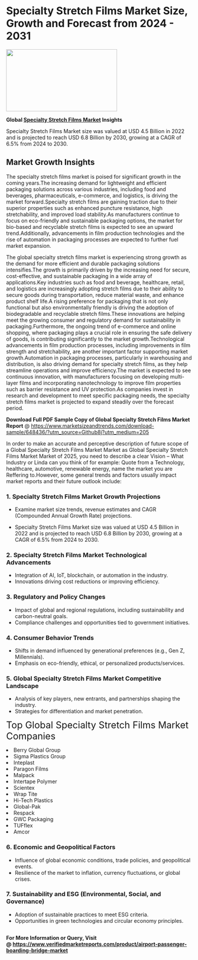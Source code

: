<H1>Specialty Stretch Films Market Size, Growth and Forecast from 2024 - 2031</H1><img class="aligncenter size-medium wp-image-584254" src="https://thirdeyenews.in/wp-content/uploads/2024/09/Global-Market-Research-300x168.jpeg" alt="" width="300" height="168" /><p><strong>Global&nbsp;<a href="https://www.marketsizeandtrends.com/download-sample/648436/?utm_source=Github8j?utm_medium=205">Specialty Stretch Films Market</a> Insights</strong></p><p>Specialty Stretch Films Market size was valued at USD 4.5 Billion in 2022 and is projected to reach USD 6.8 Billion by 2030, growing at a CAGR of 6.5% from 2024 to 2030.</p><p><h2>Market Growth Insights</h2> <p>The specialty stretch films market is poised for significant growth in the coming years.The increasing demand for lightweight and efficient packaging solutions across various industries, including food and beverages, pharmaceuticals, e-commerce, and logistics, is driving the market forward.Specialty stretch films are gaining traction due to their superior properties such as enhanced puncture resistance, high stretchability, and improved load stability.As manufacturers continue to focus on eco-friendly and sustainable packaging options, the market for bio-based and recyclable stretch films is expected to see an upward trend.Additionally, advancements in film production technologies and the rise of automation in packaging processes are expected to further fuel market expansion.</p> <p>The global specialty stretch films market is experiencing strong growth as the demand for more efficient and durable packaging solutions intensifies.The growth is primarily driven by the increasing need for secure, cost-effective, and sustainable packaging in a wide array of applications.Key industries such as food and beverage, healthcare, retail, and logistics are increasingly adopting stretch films due to their ability to secure goods during transportation, reduce material waste, and enhance product shelf life.A rising preference for packaging that is not only functional but also environmentally friendly is driving the adoption of biodegradable and recyclable stretch films.These innovations are helping meet the growing consumer and regulatory demand for sustainability in packaging.Furthermore, the ongoing trend of e-commerce and online shopping, where packaging plays a crucial role in ensuring the safe delivery of goods, is contributing significantly to the market growth.Technological advancements in film production processes, including improvements in film strength and stretchability, are another important factor supporting market growth.Automation in packaging processes, particularly in warehousing and distribution, is also driving demand for specialty stretch films, as they help streamline operations and improve efficiency.The market is expected to see continuous innovation, with manufacturers focusing on developing multi-layer films and incorporating nanotechnology to improve film properties such as barrier resistance and UV protection.As companies invest in research and development to meet specific packaging needs, the specialty stretch films market is projected to expand steadily over the forecast period.<p><span class=""><strong>Download Full PDF Sample Copy of Global Specialty Stretch Films Market Report</strong> @ <a href="https://www.marketsizeandtrends.com/download-sample/648436/?utm_source=Github8j?utm_medium=205" target="_blank">https://www.marketsizeandtrends.com/download-sample/648436/?utm_source=Github8j?utm_medium=205</a></span></p><p>In order to make an accurate and perceptive description of future scope of a Global&nbsp;Specialty Stretch Films Market Market as Global&nbsp;Specialty Stretch Films Market Market of 2025, you need to describe a clear Vision &ndash; What Industry or Linda can you think of for example: Quote from a Technology, healthcare, automotive, renewable energy, name the market you are Reffering to.However, some general trends and factors usually impact market reports and their future outlook include:</p><h3>1.&nbsp;<strong>Specialty Stretch Films Market Growth Projections</strong></h3><ul><li>Examine market size trends, revenue estimates and CAGR (Compounded Annual Growth Rate) projections.</li><li><p>Specialty Stretch Films Market size was valued at USD 4.5 Billion in 2022 and is projected to reach USD 6.8 Billion by 2030, growing at a CAGR of 6.5% from 2024 to 2030.</p></li></ul><h3>2.&nbsp;<strong>Specialty Stretch Films Market Technological Advancements</strong></h3><ul><li>Integration of AI, IoT, blockchain, or automation in the industry.</li><li>Innovations driving cost reductions or improving efficiency.</li></ul><h3>3.&nbsp;<strong>Regulatory and Policy Changes</strong></h3><ul><li>Impact of global and regional regulations, including sustainability and carbon-neutral goals.</li><li>Compliance challenges and opportunities tied to government initiatives.</li></ul><h3>4.&nbsp;<strong>Consumer Behavior Trends</strong></h3><ul><li>Shifts in demand influenced by generational preferences (e.g., Gen Z, Millennials).</li><li>Emphasis on eco-friendly, ethical, or personalized products/services.</li></ul><h3>5.&nbsp;<strong>Global Specialty Stretch Films Market Competitive Landscape</strong></h3><ul><li>Analysis of key players, new entrants, and partnerships shaping the industry.</li><li>Strategies for differentiation and market penetration.</li></ul><p data-pm-slice="1 1 []"><span style="color: inherit; font-family: inherit; font-size: 25px;">Top Global Specialty Stretch Films Market Companies</span></p><div class="" data-test-id=""><p><li>Berry Global Group</li><li> Sigma Plastics Group</li><li> Inteplast</li><li> Paragon Films</li><li> Malpack</li><li> Intertape Polymer</li><li> Scientex</li><li> Wrap Tite</li><li> Hi-Tech Plastics</li><li> Global-Pak</li><li> Respack</li><li> GWC Packaging</li><li> TUFflex</li><li> Amcor</li></p></div><h3>6.&nbsp;<strong>Economic and Geopolitical Factors</strong></h3><ul><li>Influence of global economic conditions, trade policies, and geopolitical events.</li><li>Resilience of the market to inflation, currency fluctuations, or global crises.</li></ul><h3>7.&nbsp;<strong>Sustainability and ESG (Environmental, Social, and Governance)</strong></h3><ul><li>Adoption of sustainable practices to meet ESG criteria.</li><li>Opportunities in green technologies and circular economy principles.</li></ul><h2><strong style="font-size: 14px;">For More Information or Query, Visit @&nbsp;</strong><a style="background-color: #ffffff; font-size: 14px;" href="https://www.marketsizeandtrends.com/report/specialty-stretch-films-market/" target="_blank">https://www.verifiedmarketreports.com/product/airport-passenger-boarding-bridge-market</a></h2>